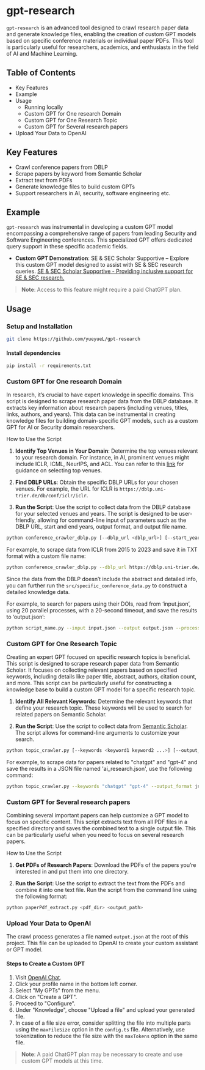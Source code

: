 # gpt-research

`gpt-research` is an advanced tool designed to crawl research paper data and generate knowledge files, enabling the creation of custom GPT models based on specific conference materials or individual paper PDFs. This tool is particularly useful for researchers, academics, and enthusiasts in the field of AI and Machine Learning.


## Table of Contents
- Key Features
- Example
- Usage
  - Running locally
  - Custom GPT for One research Domain
  - Custom GPT for One Research Topic
  - Custom GPT for Several research papers
- Upload Your Data to OpenAI


## Key Features
- Crawl conference papers from DBLP
- Scrape papers by keyword from Semantic Scholar
- Extract text from PDFs
- Generate knowledge files to build custom GPTs
- Support researchers in AI, security, software engineering etc.

## Example

`gpt-research` was instrumental in developing a custom GPT model encompassing a comprehensive range of papers from leading Security and Software Engineering conferences. This specialized GPT offers dedicated query support in these specific academic fields.

- **Custom GPT Demonstration**: SE & SEC Scholar Supportive – Explore this custom GPT model designed to assist with SE & SEC research queries. [SE & SEC Scholar Supportive - Providing inclusive support for SE & SEC research.](https://chat.openai.com/g/g-mPO2BZegm-se-sec-scholar-supportive)
 
> **Note**: Access to this feature might require a paid ChatGPT plan.


## Usage

### Setup and Installation

```sh
git clone https://github.com/yueyueL/gpt-research
```

#### Install dependencies

```sh
pip install -r requirements.txt
```

### Custom GPT for One research Domain
In research, it’s crucial to have expert knowledge in specific domains. This script is designed to scrape research paper data from the DBLP database. It extracts key information about research papers (including venues, titles, links, authors, and years). This data can be instrumental in creating knowledge files for building domain-specific GPT models, such as a custom GPT for AI or Security domain researchers.

How to Use the Script

1. **Identify Top Venues in Your Domain**: Determine the top venues relevant to your research domain. For instance, in AI, prominent venues might include ICLR, ICML, NeurIPS, and ACL. You can refer to this [link](https://yueyuel.github.io/ReliableLM4Code/docs/venus/) for guidance on selecting top venues.
   
2. **Find DBLP URLs**: Obtain the specific DBLP URLs for your chosen venues. For example, the URL for ICLR is `https://dblp.uni-trier.de/db/conf/iclr/iclr`.

3. **Run the Script**: Use the script to collect data from the DBLP database for your selected venues and years. The script is designed to be user-friendly, allowing for command-line input of parameters such as the DBLP URL, start and end years, output format, and output file name.

```bash
python conference_crawler_dblp.py [--dblp_url <dblp_url>] [--start_year <start_year>] [--end_year <end_year>] [--output_format <output_format>] [--output_filename <output_filename>]
```

For example, to scrape data from ICLR from 2015 to 2023 and save it in TXT format with a custom file name:

```bash
python conference_crawler_dblp.py --dblp_url https://dblp.uni-trier.de/db/conf/iclr/iclr --start_year 2015 --end_year 2023 --output_format txt --output_filename iclr_data
```


Since the data from the DBLP doesn’t include the abstract and detailed info, you can further run the `src/specific_conference_data.py` to construct a detailed knowledge data.

For example, to search for papers using their DOIs, read from ‘input.json’, using 20 parallel processes, with a 20-second timeout, and save the results to ‘output.json’:

```bash
python script_name.py --input input.json --output output.json --processes 20 --search_method doi --timeout 20
```


### Custom GPT for One Research Topic
Creating an expert GPT focused on specific research topics is beneficial. This script is designed to scrape research paper data from Semantic Scholar. It focuses on collecting relevant papers based on specified keywords, including details like paper title, abstract, authors, citation count, and more. This script can be particularly useful for constructing a knowledge base to build a custom GPT model for a specific research topic.

1. **Identify All Relevant Keywords**: Determine the relevant keywords that define your research topic. These keywords will be used to search for related papers on Semantic Scholar.

2. **Run the Script**: Use the script to collect data from [Semantic Scholar](https://www.semanticscholar.org/). The script allows for command-line arguments to customize your search. 


```bash
python topic_crawler.py [--keywords <keyword1 keyword2 ...>] [--output_format <json/txt>] [--output_filename <filename>]
```

For example, to scrape data for papers related to "chatgpt" and "gpt-4" and save the results in a JSON file named 'ai_research.json', use the following command:
```bash
python topic_crawler.py --keywords "chatgpt" "gpt-4" --output_format json --output_filename gpt_research
```


### Custom GPT for Several research papers
Combining several important papers can help customize a GPT model to focus on specific content. This script extracts text from all PDF files in a specified directory and saves the combined text to a single output file. This can be particularly useful when you need to focus on several research papers.

How to Use the Script

1. **Get PDFs of Research Papers**: Download the PDFs of the papers you’re interested in and put them into one directory.

2. **Run the Script**: Use the script to extract the text from the PDFs and combine it into one text file. Run the script from the command line using the following format:

```bash
python paperPdf_extract.py <pdf_dir> <output_path>
```


### Upload Your Data to OpenAI

The crawl process generates a file named `output.json` at the root of this project. This file can be uploaded to OpenAI to create your custom assistant or GPT model.

#### Steps to Create a Custom GPT

1. Visit [OpenAI Chat](https://chat.openai.com/).
2. Click your profile name in the bottom left corner.
3. Select "My GPTs" from the menu.
4. Click on "Create a GPT".
5. Proceed to "Configure".
6. Under "Knowledge", choose "Upload a file" and upload your generated file.
7. In case of a file size error, consider splitting the file into multiple parts using the `maxFileSize` option in the `config.ts` file. Alternatively, use tokenization to reduce the file size with the `maxTokens` option in the same file.

> **Note**: A paid ChatGPT plan may be necessary to create and use custom GPT models at this time.

